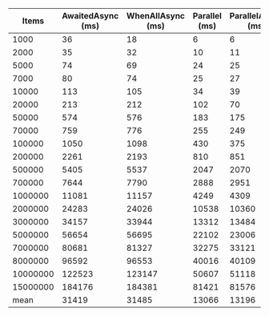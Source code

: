 | Items    | AwaitedAsync (ms) | WhenAllAsync (ms) | Parallel (ms) | ParallelAsync (ms) | Speedup WhenAllAsync | Speedup Parallel | Speedup ParallelAsync |
|----------|-------------------|-------------------|---------------|--------------------|----------------------|------------------|-----------------------|
| 1000     | 36                | 18                | 6             | 6                  | 2.00x                | 6.00x            | 6.00x                 |
| 2000     | 35                | 32                | 10            | 11                 | 1.09x                | 3.50x            | 3.18x                 |
| 5000     | 74                | 69                | 24            | 25                 | 1.07x                | 3.08x            | 2.96x                 |
| 7000     | 80                | 74                | 25            | 27                 | 1.08x                | 3.20x            | 2.96x                 |
| 10000    | 113               | 105               | 34            | 39                 | 1.08x                | 3.32x            | 2.90x                 |
| 20000    | 213               | 212               | 102           | 70                 | 1.00x                | 2.09x            | 3.04x                 |
| 50000    | 574               | 576               | 183           | 175                | 1.00x                | 3.14x            | 3.28x                 |
| 70000    | 759               | 776               | 255           | 249                | 0.98x                | 2.98x            | 3.05x                 |
| 100000   | 1050              | 1098              | 430           | 375                | 0.96x                | 2.44x            | 2.80x                 |
| 200000   | 2261              | 2193              | 810           | 851                | 1.03x                | 2.79x            | 2.66x                 |
| 500000   | 5405              | 5537              | 2047          | 2070               | 0.98x                | 2.64x            | 2.61x                 |
| 700000   | 7644              | 7790              | 2888          | 2951               | 0.98x                | 2.65x            | 2.59x                 |
| 1000000  | 11081             | 11157             | 4249          | 4309               | 0.99x                | 2.61x            | 2.57x                 |
| 2000000  | 24283             | 24026             | 10538         | 10360              | 1.01x                | 2.30x            | 2.34x                 |
| 3000000  | 34157             | 33944             | 13312         | 13484              | 1.01x                | 2.57x            | 2.53x                 |
| 5000000  | 56654             | 56695             | 22102         | 23006              | 1.00x                | 2.56x            | 2.46x                 |
| 7000000  | 80681             | 81327             | 32275         | 33121              | 0.99x                | 2.50x            | 2.44x                 |
| 8000000  | 96592             | 96553             | 40016         | 40109              | 1.00x                | 2.41x            | 2.41x                 |
| 10000000 | 122523            | 123147            | 50607         | 51118              | 0.99x                | 2.42x            | 2.40x                 |
| 15000000 | 184176            | 184381            | 81421         | 81576              | 1.00x                | 2.26x            | 2.26x                 |
| mean     | 31419             | 31485             | 13066         | 13196              | 1.00x                | 2.40x            | 2.38x                 |